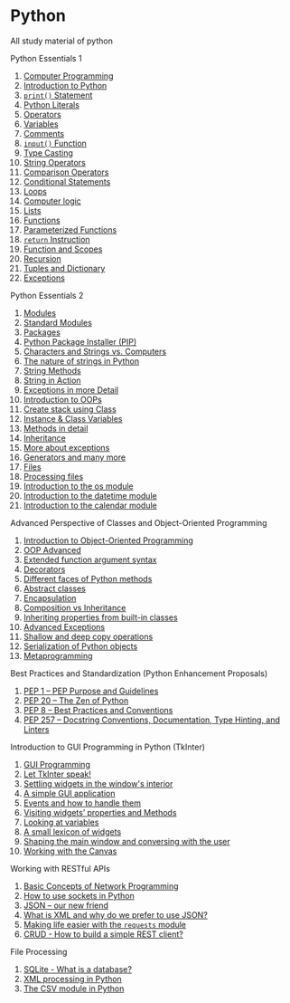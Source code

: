# Python
All study material of python

Python Essentials 1
1. [Computer Programming](level_1/chapter_1/1_absolute_basics.md)
2. [Introduction to Python](level_1/chapter_1/2_python_intro.md)
3. [`print()` Statement](level_1/chapter_1/3_print_function.md)
4. [Python Literals](level_1/chapter_2/1_data_types.md)
5. [Operators](level_1/chapter_2/2_operators.md)
6. [Variables](level_1/chapter_2/3_variables.md)
7. [Comments](level_1/chapter_2/4_comments.md)
8. [`input()` Function](level_1/chapter_2/5_input_function.md)
9. [Type Casting](level_1/chapter_2/6_type_casting.md)
10. [String Operators](level_1/chapter_2/7_string_operators.md)
11. [Comparison Operators](level_1/chapter_3/1_comparison_operators.md)
12. [Conditional Statements](level_1/chapter_3/2_if_else.md)
13. [Loops](level_1/chapter_3/3_loops.md)
14. [Computer logic](level_1/chapter_3/4_logical_n_bitwise_operator.md)
15. [Lists](level_1/chapter_3/5_lists.md)
16. [Functions](level_1/chapter_4/1_functions.md)
17. [Parameterized Functions](level_1/chapter_4/2_parameterized_functions.md)
18. [`return` Instruction](level_1/chapter_4/3_return_instruction.md)
19. [Function and Scopes](level_1/chapter_4/4_functions_and_scopes.md)
20. [Recursion](level_1/chapter_4/5_recursion.md)
21. [Tuples and Dictionary](level_1/chapter_4/6_tuple_and_dictionary.md)
22. [Exceptions](level_1/chapter_4/7_exceptions.md)

Python Essentials 2

1. [Modules](level_2/chapter_1/1_modules.md)
2. [Standard Modules](level_2/chapter_1/2_standard_modules.md)
3. [Packages](level_2/chapter_1/3_package.md)
4. [Python Package Installer (PIP)](level_2/chapter_1/4_pip.md)
5. [Characters and Strings vs. Computers](level_2/chapter_2/1_characters_and_strings.md)
6. [The nature of strings in Python](level_2/chapter_2/2_strings.md)
7. [String Methods](level_2/chapter_2/3_string_methods.md)
8. [String in Action](level_2/chapter_2/4_string_in_action.md)
9. [Exceptions in more Detail](level_2/chapter_2/5_more_on_exceptions.md)
10. [Introduction to OOPs](level_2/chapter_3/1_basic_concepts_oops.md)
11. [Create stack using Class](level_2/chapter_3/2_stack.md)
12. [Instance & Class Variables](level_2/chapter_3/3_properties.md)
13. [Methods in detail](level_2/chapter_3/4_methods.md)
14. [Inheritance](level_2/chapter_3/5_inheritance.md) 
15. [More about exceptions](level_2/chapter_3/6_exception_again.md)
16. [Generators and many more](level_2/chapter_4/1_generators.md)
17. [Files](level_2/chapter_4/2_files.md)
18. [Processing files](level_2/chapter_4/3_processing_files.md)
19. [Introduction to the os module](level_2/chapter_4/4_os_module.md)
20. [Introduction to the datetime module](level_2/chapter_4/5_datetime_module.md)
21. [Introduction to the calendar module](level_2/chapter_4/6_calendar_module.md)

Advanced Perspective of Classes and Object-Oriented Programming
1. [Introduction to Object-Oriented Programming](level_3/chapter_1/01_introduction_to_oops.md)
2. [OOP Advanced](level_3/chapter_1/02_advanced_oops.md)
3. [Extended function argument syntax](level_3/chapter_1/03_function_arguments.md)
4. [Decorators](level_3/chapter_1/04_decorators.md)
5. [Different faces of Python methods](level_3/chapter_1/05_types_of_methods.md)
6. [Abstract classes](level_3/chapter_1/06_abstract_classes.md)
7. [Encapsulation](level_3/chapter_1/07_encapsulation.md)
8. [Composition vs Inheritance](level_3/chapter_1/08_composition_vs_inheritance.md)
9. [Inheriting properties from built-in classes](level_3/chapter_1/09_built_in_classes.md)
10. [Advanced Exceptions](level_3/chapter_1/10_advanced_exceptions.md)
11. [Shallow and deep copy operations](level_3/chapter_1/11_shallow_n_deep_copy.md)
12. [Serialization of Python objects](level_3/chapter_1/12_serialization.md)
13. [Metaprogramming](level_3/chapter_1/13_metaprogramming.md)

Best Practices and Standardization (Python Enhancement Proposals)
1. [PEP 1 – PEP Purpose and Guidelines](level_3/chapter_2/01_introduction_to_pep.md)
2. [PEP 20 – The Zen of Python](level_3/chapter_2/02_zen_of_python.md)
3. [PEP 8 – Best Practices and Conventions](level_3/chapter_2/03_pep_8.md)
4. [PEP 257 – Docstring Conventions, Documentation, Type Hinting, and Linters](level_3/chapter_2/04_pep_257_n_484.md)

Introduction to GUI Programming in Python (TkInter)
1. [GUI Programming](level_3/chapter_3/01_gui_programming.md)
2. [Let TkInter speak!](level_3/chapter_3/02_tk_inter.md)
3. [Settling widgets in the window's interior](level_3/chapter_3/03_settling_widgets.md)
4. [A simple GUI application](level_3/chapter_3/04_gui_application.md)
5. [Events and how to handle them](level_3/chapter_3/05_events.md)
6. [Visiting widgets’ properties and Methods](level_3/chapter_3/06_widgets.md)
7. [Looking at variables](level_3/chapter_3/07_variables.md)
8. [A small lexicon of widgets](level_3/chapter_3/08_lexicon_of_widgets.md)
9. [Shaping the main window and conversing with the user](level_3/chapter_3/09_conversing_with_user.md)
10. [Working with the Canvas](level_3/chapter_3/10_canvas.md)

Working with RESTful APIs
1. [Basic Concepts of Network Programming](level_3/chapter_4/01_network_programming.md)
2. [How to use sockets in Python](level_3/chapter_4/02_sockets.md)
3. [JSON – our new friend](level_3/chapter_4/03_json.md)
4. [What is XML and why do we prefer to use JSON?](level_3/chapter_4/04_xml.md)
5. [Making life easier with the `requests` module](level_3/chapter_4/05_requests.md)
6. [CRUD - How to build a simple REST client?](level_3/chapter_4/06_crud.md)

File Processing
1. [SQLite - What is a database?](level_3/chapter_5/01_sqlite.md)
2. [XML processing in Python](level_3/chapter_5/02_xml_processing.md)
3. [The CSV module in Python](level_3/chapter_5/03_csv_processing.md)